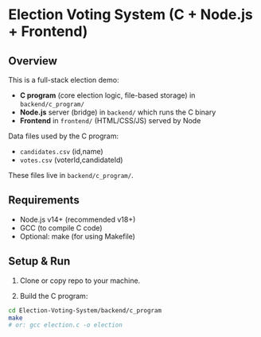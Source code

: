 # Election Voting System (C + Node.js + Frontend)

## Overview
This is a full-stack election demo:
- **C program** (core election logic, file-based storage) in `backend/c_program/`
- **Node.js** server (bridge) in `backend/` which runs the C binary
- **Frontend** in `frontend/` (HTML/CSS/JS) served by Node

Data files used by the C program:
- `candidates.csv` (id,name)
- `votes.csv` (voterId,candidateId)

These files live in `backend/c_program/`.

## Requirements
- Node.js v14+ (recommended v18+)
- GCC (to compile C code)
- Optional: make (for using Makefile)

## Setup & Run
1. Clone or copy repo to your machine.

2. Build the C program:
```bash
cd Election-Voting-System/backend/c_program
make
# or: gcc election.c -o election
